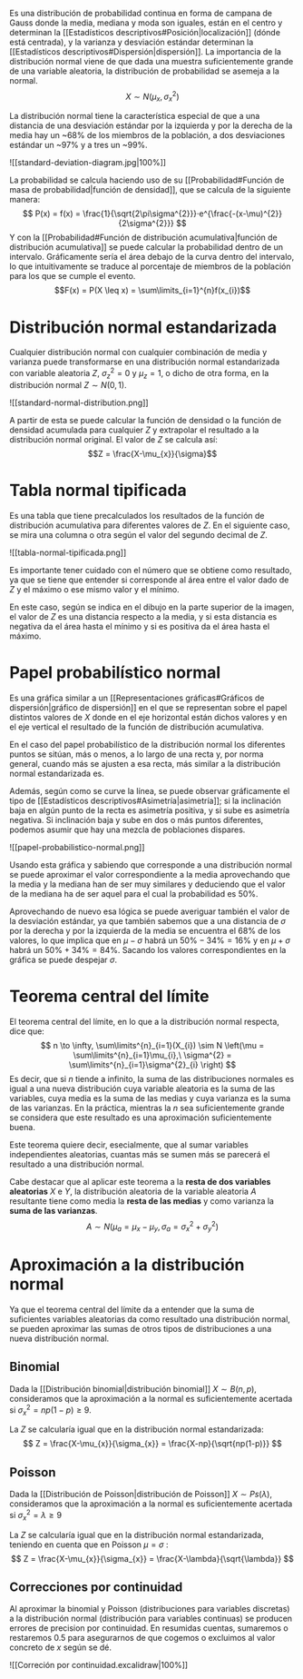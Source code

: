 
Es una distribución de probabilidad continua en forma de campana de Gauss donde la media, mediana y moda son iguales, están en el centro y determinan la [[Estadísticos descriptivos#Posición|localización]] (dónde está centrada), y la varianza y desviación estándar determinan la [[Estadísticos descriptivos#Dispersión|dispersión]]. La importancia de la distribución normal viene de que dada una muestra suficientemente grande de una variable aleatoria, la distribución de probabilidad se asemeja a la normal.
$$X \sim N(\mu_{x}, \sigma_{x}^{2})$$

La distribución normal tiene la característica especial de que a una distancia de una desviación estándar por la izquierda y por la derecha de la media hay un ~68% de los miembros de la población, a dos desviaciones estándar un ~97% y a tres un ~99%.

![[standard-deviation-diagram.jpg|100%]]

La probabilidad se calcula haciendo uso de su [[Probabilidad#Función de masa de probabilidad|función de densidad]], que se calcula de la siguiente manera:
$$
P(x) = f(x) = \frac{1}{\sqrt{2\pi\sigma^{2}}}·e^{\frac{-(x-\mu)^{2}}{2\sigma^{2}}}
$$
Y con la [[Probabilidad#Función de distribución acumulativa|función de distribución acumulativa]] se puede calcular la probabilidad dentro de un intervalo. Gráficamente sería el área debajo de la curva dentro del intervalo, lo que intuitivamente se traduce al porcentaje de miembros de la población para los que se cumple el evento.
$$F(x) = P(X \leq x) = \sum\limits_{i=1}^{n}f(x_{i})$$

# Distribución normal estandarizada

Cualquier distribución normal con cualquier combinación de media y varianza puede transformarse en una distribución normal estandarizada con variable aleatoria $Z$, $\sigma_{z}^{2} = 0$ y $\mu_{z} = 1$, o dicho de otra forma, en la distribución normal $Z \sim N(0,1)$.

![[standard-normal-distribution.png]]

A partir de esta se puede calcular la función de densidad o la función de densidad acumulada para cualquier $Z$ y extrapolar el resultado a la distribución normal original. El valor de $Z$ se calcula así:
$$Z = \frac{X-\mu_{x}}{\sigma}$$

# Tabla normal tipificada 

Es una tabla que tiene precalculados los resultados de la función de distribución acumulativa para diferentes valores de $Z$. En el siguiente caso, se mira una columna o otra según el valor del segundo decimal de $Z$.

![[tabla-normal-tipificada.png]]

Es importante tener cuidado con el número que se obtiene como resultado, ya que se tiene que entender si corresponde al área entre el valor dado de $Z$ y el máximo o ese mismo valor y el mínimo.

En este caso, según se indica en el dibujo en la parte superior de la imagen, el valor de $Z$ es una distancia respecto a la media, y si esta distancia es negativa da el área hasta el mínimo y si es positiva da el área hasta el máximo.

# Papel probabilístico normal

Es una gráfica similar a un [[Representaciones gráficas#Gráficos de dispersión|gráfico de dispersión]] en el que se representan sobre el papel distintos valores de $X$ donde en el eje horizontal están dichos valores y en el eje vertical el resultado de la función de distribución acumulativa.

En el caso del papel probabilístico de la distribución normal los diferentes puntos se sitúan, más o menos, a lo largo de una recta y, por norma general, cuando más se ajusten a esa recta, más similar a la distribución normal estandarizada es.

Además, según como se curve la línea, se puede observar gráficamente el tipo de [[Estadísticos descriptivos#Asimetría|asimetría]]; si la inclinación baja en algún punto de la recta es asimetría positiva, y si sube es asimetría negativa. Si inclinación baja y sube en dos o más puntos diferentes, podemos asumir que hay una mezcla de poblaciones dispares.

![[papel-probabilistico-normal.png]]

Usando esta gráfica y sabiendo que corresponde a una distribución normal se puede aproximar el valor correspondiente a la media aprovechando que la media y la mediana han de ser muy similares y deduciendo que el valor de la mediana ha de ser aquel para el cual la probabilidad es 50%.

Aprovechando de nuevo esa lógica se puede averiguar también el valor de la desviación estándar, ya que también sabemos que a una distancia de $\sigma$ por la derecha y por la izquierda de la media se encuentra el 68% de los valores, lo que implica que en $\mu - \sigma$ habrá un $50\% - 34\% = 16\%$ y en $\mu + \sigma$ habrá un $50\% + 34\% = 84\%$. Sacando los valores correspondientes en la gráfica se puede despejar $\sigma$.

# Teorema central del límite

El teorema central del límite, en lo que a la distribución normal respecta, dice que:
$$
n \to \infty, \sum\limits^{n}_{i=1}(X_{i})  \sim N \left(\mu = \sum\limits^{n}_{i=1}\mu_{i},\  \sigma^{2} = \sum\limits^{n}_{i=1}\sigma^{2}_{i} \right)
$$
Es decir, que si $n$ tiende a infinito, la suma de las distribuciones normales es igual a una nueva distribución cuya variable aleatoria es la suma de las variables, cuya media es la suma de las medias y cuya varianza es la suma de las varianzas. En la práctica, mientras la $n$ sea suficientemente grande se considera que este resultado es una aproximación suficientemente buena.

Este teorema quiere decir, esecialmente, que al sumar variables independientes aleatorias, cuantas más se sumen más se parecerá el resultado a una distribución normal.

Cabe destacar que al aplicar este teorema a la **resta de dos variables aleatorias** $X$ e $Y$, la distribución aleatoria de la variable aleatoria $A$ resultante tiene como media la **resta de las medias** y como varianza la **suma de las varianzas**.
$$A \sim N(\mu_{a}=\mu_{x}-\mu_{y}, \sigma_{a}=\sigma_{x}^{2}+\sigma_{y}^{2})$$
# Aproximación a la distribución normal

Ya que el teorema central del límite da a entender que la suma de suficientes variables aleatorias da como resultado una distribución normal, se pueden aproximar las sumas de otros tipos de distribuciones a una nueva distribución normal.

## Binomial

Dada la [[Distribución binomial|distribución binomial]] $X \sim B(n, p)$, consideramos que la aproximación a la normal es suficientemente acertada si $\sigma_{x}^{2} = np(1-p) \geq 9$.

La $Z$ se calcularía igual que en la distribución normal estandarizada:
$$
Z = \frac{X-\mu_{x}}{\sigma_{x}} = \frac{X-np}{\sqrt{np(1-p)}}
$$

## Poisson 

Dada la [[Distribución de Poisson|distribución de Poisson]] $X \sim Ps(\lambda)$, consideramos que la aproximación a la normal es suficientemente acertada si $\sigma^{2}_{x} = \lambda \geq 9$

La $Z$ se calcularía igual que en la distribución normal estandarizada, teniendo en cuenta que en Poisson $\mu = \sigma$ :
$$
Z = \frac{X-\mu_{x}}{\sigma_{x}} = \frac{X-\lambda}{\sqrt{\lambda}}
$$

## Correcciones por continuidad

Al aproximar la binomial y Poisson (distribuciones para variables discretas) a la distribución normal (distribución para variables continuas) se producen errores de precision por continuidad. En resumidas cuentas, sumaremos o restaremos $0.5$ para asegurarnos de que cogemos o excluimos al valor concreto de $x$ según se dé.

![[Correción por continuidad.excalidraw|100%]]